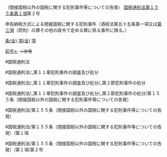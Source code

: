 （間接国税以外の国税に関する犯則事件等についての告発）
[国税通則法第１５５条第１項](国税通則法＿＿＿＿＿第１５５条第１項)第２号

申告納税方式による間接国税に関する犯則事件（酒税法第五十五条第一項又は[第三項](国税通則法＿＿＿＿＿第１５５条第３項)（罰則）の罪その他の政令で定める罪に係る事件に限る。）

[条(全)](国税通則法＿＿＿＿＿第１５５条_.md)    [項(全)](国税通則法＿＿＿＿＿第１５５条第１項_.md)    [項](国税通則法＿＿＿＿＿第１５５条第１項.md)

[前号←](国税通則法＿＿＿＿＿第１５５条第１項第１号.md)  ~~→次号~~

#国税通則法

#国税通則法/_第１１章犯則事件の調査及び処分

#国税通則法/_第１１章犯則事件の調査及び処分/_第２節犯則事件の処分

#国税通則法/_第１１章犯則事件の調査及び処分/_第２節犯則事件の処分/第１５５条（間接国税以外の国税に関する犯則事件等についての告発）

#国税通則法/第１５５条（間接国税以外の国税に関する犯則事件等についての告発）

#国税通則法/第１５５条（間接国税以外の国税に関する犯則事件等についての告発）/第１項

#国税通則法/第１５５条（間接国税以外の国税に関する犯則事件等についての告発）/第１項/第２号


